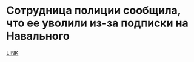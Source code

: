 # Сотрудница полиции сообщила, что ее уволили из-за подписки на Навального



[LINK](https://varlamov.ru/3731926.html)